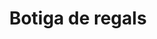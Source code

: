 ---
title: "Botiga de regals"
url: /sant-cebria-de-vallalta/botiga-de-regals/
shop: tienda de variedades
---